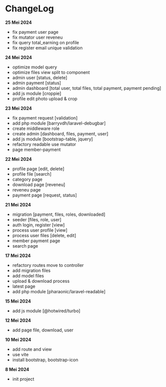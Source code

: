 # ChangeLog
**25 Mei 2024**
- fix payment user page
- fix mutator user reveneu 
- fix query total_earning on profile
- fix register email unique validation

**24 Mei 2024**
- optimize model query
- optimize files view split to component
- admin user [status, delete]
- admin payment [status]
- admin dashboard [total user, total files, total payment, payment pending]
- add js module [croppie]
- profile edit photo upload & crop 

**23 Mei 2024**
- fix payment request [validation]
- add php module [barryvdh/laravel-debugbar]
- create middleware role
- create admin [dashboard, files, payment, user]
- add js module [bootstrap-table, jquery]
- refactory readable use mutator
- page member-payment

**22 Mei 2024**
- profile page [edit, delete]
- profile file [search]
- category page
- download page [reveneu]
- reveneu page
- payment page [request, status]

**21 Mei 2024**
- migration [payment, files, roles, downloaded]
- seeder [files, role, user]
- auth login, register [view]
- process user profile [view]
- process user files [delete, edit]
- member payment page
- search page

**17 Mei 2024**
- refactory routes move to controller
- add migration files
- add model files
- upload & download process
- latest page
- add php module [pharaonic/laravel-readable]

**15 Mei 2024**
- add js module [@hotwired/turbo]

**12 Mei 2024**
- add page file, download, user

**10 Mei 2024**
- add route and view
- use vite
- install bootstrap, bootstrap-icon

**8 Mei 2024**
- init project
